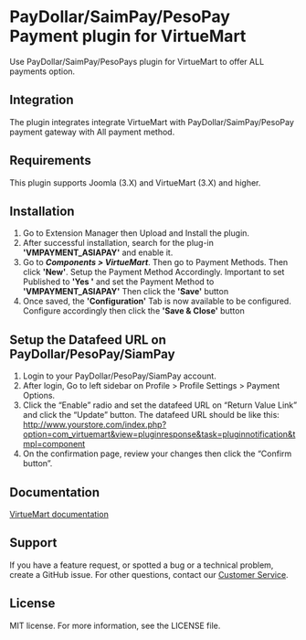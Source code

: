 # PayDollar/SaimPay/PesoPay Payment plugin for VirtueMart
Use PayDollar/SaimPay/PesoPays plugin for VirtueMart to offer ALL payments option.

## Integration
The plugin integrates integrate VirtueMart with PayDollar/SaimPay/PesoPay payment gateway with All payment method.

## Requirements
This plugin supports Joomla (3.X) and VirtueMart (3.X) and higher.

## Installation
1.	Go to Extension Manager then Upload and Install the plugin.
2.	After successful installation, search for the plug-in **'VMPAYMENT_ASIAPAY'** and enable it.
3.	Go to ***Components > VirtueMart***. Then go to Payment Methods. Then click **'New'**. Setup the Payment Method Accordingly. Important to set Published to **'Yes '** and set the Payment Method to **'VMPAYMENT_ASIAPAY'** Then click the **'Save'** button
4.	Once saved, the **'Configuration'** Tab is now available to be configured. Configure accordingly then click the **'Save & Close'** button

## Setup the Datafeed URL on PayDollar/PesoPay/SiamPay
 1. Login to your PayDollar/PesoPay/SiamPay account.
 2. After login, Go to left sidebar on Profile > Profile Settings > Payment Options.
 3. Click the “Enable” radio and set the datafeed URL on “Return Value Link” and click the “Update” button. The datafeed URL should be like this: http://www.yourstore.com/index.php?option=com_virtuemart&view=pluginresponse&task=pluginnotification&tmpl=component
 4. On the confirmation page, review your changes then click the “Confirm button”.

 ## Documentation
[VirtueMart documentation]()

## Support
If you have a feature request, or spotted a bug or a technical problem, create a GitHub issue. For other questions, contact our [Customer Service](https://www.paydollar.com/en/contactus.html).

## License
MIT license. For more information, see the LICENSE file.
